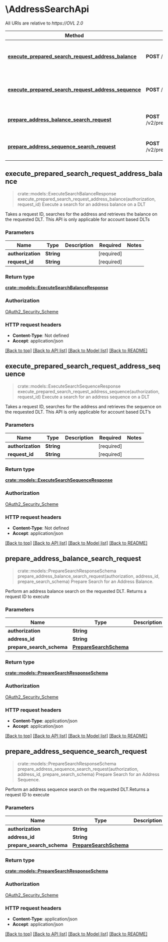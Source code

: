 # \AddressSearchApi

All URIs are relative to *https://OVL 2.0*

Method | HTTP request | Description
------------- | ------------- | -------------
[**execute_prepared_search_request_address_balance**](AddressSearchApi.md#execute_prepared_search_request_address_balance) | **POST** /v2/execution/search/address/balance | Execute a search for an address balance on a DLT
[**execute_prepared_search_request_address_sequence**](AddressSearchApi.md#execute_prepared_search_request_address_sequence) | **POST** /v2/execution/search/address/sequence | Execute a search for an address sequence on a DLT
[**prepare_address_balance_search_request**](AddressSearchApi.md#prepare_address_balance_search_request) | **POST** /v2/preparation/search/address/balance/{addressId} | Prepare Search for an Address Balance.
[**prepare_address_sequence_search_request**](AddressSearchApi.md#prepare_address_sequence_search_request) | **POST** /v2/preparation/search/address/sequence/{addressId} | Prepare Search for an Address Sequence.



## execute_prepared_search_request_address_balance

> crate::models::ExecuteSearchBalanceResponse execute_prepared_search_request_address_balance(authorization, request_id)
Execute a search for an address balance on a DLT

Takes a request ID, searches for the address and retrieves the balance on the requested DLT. This API is only applicable for account based DLTs

### Parameters


Name | Type | Description  | Required | Notes
------------- | ------------- | ------------- | ------------- | -------------
**authorization** | **String** |  | [required] |
**request_id** | **String** |  | [required] |

### Return type

[**crate::models::ExecuteSearchBalanceResponse**](ExecuteSearchBalanceResponse.md)

### Authorization

[OAuth2_Security_Scheme](../README.md#OAuth2_Security_Scheme)

### HTTP request headers

- **Content-Type**: Not defined
- **Accept**: application/json

[[Back to top]](#) [[Back to API list]](../README.md#documentation-for-api-endpoints) [[Back to Model list]](../README.md#documentation-for-models) [[Back to README]](../README.md)


## execute_prepared_search_request_address_sequence

> crate::models::ExecuteSearchSequenceResponse execute_prepared_search_request_address_sequence(authorization, request_id)
Execute a search for an address sequence on a DLT

Takes a request ID, searches for the address and retrieves the sequence on the requested DLT. This API is only applicable for account based DLT’s

### Parameters


Name | Type | Description  | Required | Notes
------------- | ------------- | ------------- | ------------- | -------------
**authorization** | **String** |  | [required] |
**request_id** | **String** |  | [required] |

### Return type

[**crate::models::ExecuteSearchSequenceResponse**](ExecuteSearchSequenceResponse.md)

### Authorization

[OAuth2_Security_Scheme](../README.md#OAuth2_Security_Scheme)

### HTTP request headers

- **Content-Type**: Not defined
- **Accept**: application/json

[[Back to top]](#) [[Back to API list]](../README.md#documentation-for-api-endpoints) [[Back to Model list]](../README.md#documentation-for-models) [[Back to README]](../README.md)


## prepare_address_balance_search_request

> crate::models::PrepareSearchResponseSchema prepare_address_balance_search_request(authorization, address_id, prepare_search_schema)
Prepare Search for an Address Balance.

Perform an address balance search on the requested DLT. Returns a request ID to execute

### Parameters


Name | Type | Description  | Required | Notes
------------- | ------------- | ------------- | ------------- | -------------
**authorization** | **String** |  | [required] |
**address_id** | **String** |  | [required] |
**prepare_search_schema** | [**PrepareSearchSchema**](PrepareSearchSchema.md) |  | [required] |

### Return type

[**crate::models::PrepareSearchResponseSchema**](PrepareSearchResponseSchema.md)

### Authorization

[OAuth2_Security_Scheme](../README.md#OAuth2_Security_Scheme)

### HTTP request headers

- **Content-Type**: application/json
- **Accept**: application/json

[[Back to top]](#) [[Back to API list]](../README.md#documentation-for-api-endpoints) [[Back to Model list]](../README.md#documentation-for-models) [[Back to README]](../README.md)


## prepare_address_sequence_search_request

> crate::models::PrepareSearchResponseSchema prepare_address_sequence_search_request(authorization, address_id, prepare_search_schema)
Prepare Search for an Address Sequence.

Perform an address sequence search on the requested DLT.Returns a request ID to execute

### Parameters


Name | Type | Description  | Required | Notes
------------- | ------------- | ------------- | ------------- | -------------
**authorization** | **String** |  | [required] |
**address_id** | **String** |  | [required] |
**prepare_search_schema** | [**PrepareSearchSchema**](PrepareSearchSchema.md) |  | [required] |

### Return type

[**crate::models::PrepareSearchResponseSchema**](PrepareSearchResponseSchema.md)

### Authorization

[OAuth2_Security_Scheme](../README.md#OAuth2_Security_Scheme)

### HTTP request headers

- **Content-Type**: application/json
- **Accept**: application/json

[[Back to top]](#) [[Back to API list]](../README.md#documentation-for-api-endpoints) [[Back to Model list]](../README.md#documentation-for-models) [[Back to README]](../README.md)

